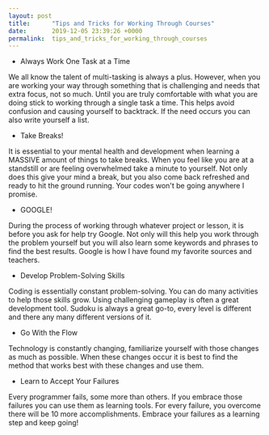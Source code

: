 ```yaml
---
layout: post
title:      "Tips and Tricks for Working Through Courses"
date:       2019-12-05 23:39:26 +0000
permalink:  tips_and_tricks_for_working_through_courses
---
```


* Always Work One Task at a Time

We all know the talent of multi-tasking is always a plus. However, when you are working your way through something that is challenging and needs that extra focus, not so much.
Until you are truly comfortable with what you are doing stick to working through a single task a time. This helps avoid confusion and causing yourself to backtrack.
If the need occurs you can also write yourself a list.

* Take Breaks!

It is essential to your mental health and development when learning a MASSIVE amount of things to take breaks. When you feel like you are at a standstill or are feeling overwhelmed take a minute to yourself. 
Not only does this give your mind a break, but you also come back refreshed and ready to hit the ground running. Your codes won't be going anywhere I promise.

* GOOGLE!

During the process of working through whatever project or lesson, it is before you ask for help try Google. Not only will this help you work through the problem yourself but you will also learn some keywords and phrases to find the best results. Google is how I have found my favorite sources and teachers. 

* Develop Problem-Solving Skills

Coding is essentially constant problem-solving. You can do many activities to help those skills grow. Using challenging gameplay is often a great development tool. Sudoku is always a great go-to, every level is different and there any many different versions of it.

* Go With the Flow

Technology is constantly changing, familiarize yourself with those changes as much as possible. When these changes occur it is best to find the method that works best with these changes and use them.

* Learn to Accept Your Failures

Every programmer fails, some more than others. If you embrace those failures you can use them as learning tools. For every failure, you overcome there will be 10 more accomplishments. Embrace your failures as a learning step and keep going!
